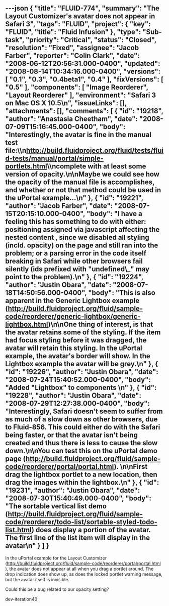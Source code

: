 ---json
{
  "title": "FLUID-774",
  "summary": "The Layout Customizer's avatar does not appear in Safari 3",
  "tags": "FLUID",
  "project": {
    "key": "FLUID",
    "title": "Fluid Infusion"
  },
  "type": "Sub-task",
  "priority": "Critical",
  "status": "Closed",
  "resolution": "Fixed",
  "assignee": "Jacob Farber",
  "reporter": "Colin Clark",
  "date": "2008-06-12T20:56:31.000-0400",
  "updated": "2008-08-14T10:34:16.000-0400",
  "versions": [
    "0.1",
    "0.3",
    "0.4beta1",
    "0.4"
  ],
  "fixVersions": [
    "0.5"
  ],
  "components": [
    "Image Reorderer",
    "Layout Reorderer"
  ],
  "environment": "Safari 3 on Mac OS X 10.5\n",
  "issueLinks": [],
  "attachments": [],
  "comments": [
    {
      "id": "19218",
      "author": "Anastasia Cheetham",
      "date": "2008-07-09T15:16:45.000-0400",
      "body": "Interestingly, the avatar is fine in the manual test file:\\\n<http://build.fluidproject.org/fluid/tests/fluid-tests/manual/portal/simple-portlets.html>\\\ncomplete with at least some version of opacity.\n\nMaybe we could see how the opacity of the manual file is accomplishes, and whether or not that method could be used in the uPortal example...\n"
    },
    {
      "id": "19221",
      "author": "Jacob Farber",
      "date": "2008-07-15T20:15:10.000-0400",
      "body": "I have a feeling this has something to do with either: positioning assigned via javascript affecting the nested content , since we disabled all styling (incld. opacity) on the page and still ran into the problem; or a parsing error in the code itself breaking in Safari while other browsers fail silently (ids prefixed with \"undefined\\_\" may point to the problem).\n"
    },
    {
      "id": "19224",
      "author": "Justin Obara",
      "date": "2008-07-18T14:50:56.000-0400",
      "body": "This is also apparent in the Generic Lightbox example (<http://build.fluidproject.org/fluid/sample-code/reorderer/generic-lightbox/generic-lightbox.html>)\n\nOne thing of interest, is that the avatar retains some of the styling. If the item had focus styling before it was dragged, the avatar will retain this styling. In the uPortal example, the avatar's border will show. In the Lightbox example the avatar will be grey.\n"
    },
    {
      "id": "19226",
      "author": "Justin Obara",
      "date": "2008-07-24T15:40:52.000-0400",
      "body": "Added \"Lightbox\" to components&#x20;\n"
    },
    {
      "id": "19228",
      "author": "Justin Obara",
      "date": "2008-07-29T12:27:38.000-0400",
      "body": "Interestingly, Safari doesn't seem to suffer from as much of a slow down as other browsers, due to Fluid-856. This could either do with the Safari being faster, or that the avatar isn't being created and thus there is less to cause the slow down.\n\nYou can test this on the uPortal demo page (<http://build.fluidproject.org/fluid/sample-code/reorderer/portal/portal.html>).&#x20;\n\nFirst drag the lightbox portlet to a new location, then drag the images within the lightbox.\n"
    },
    {
      "id": "19231",
      "author": "Justin Obara",
      "date": "2008-07-30T15:40:49.000-0400",
      "body": "The sortable vertical list demo (<http://build.fluidproject.org/fluid/sample-code/reorderer/todo-list/sortable-styled-todo-list.html>) does display a portion of the avatar. The first line of the list item will display in the avatar\n"
    }
  ]
}
---
In the uPortal example for the Layout Customizer (<http://build.fluidproject.org/fluid/sample-code/reorderer/portal/portal.html> ), the avatar does not appear at all when you drag a portlet around. The drop indication does show up, as does the locked portlet warning message, but the avatar itself is invisible.

Could this be a bug related to our opacity setting?

dev-iteration40

        